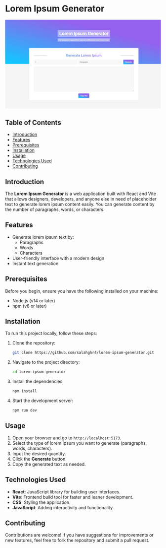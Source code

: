 # Lorem Ipsum Generator

![Lorem Ipsum Generator](./public/img.jpg)

## Table of Contents

- [Introduction](#introduction)
- [Features](#features)
- [Prerequisites](#prerequisites)
- [Installation](#installation)
- [Usage](#usage)
- [Technologies Used](#technologies-used)
- [Contributing](#contributing)

## Introduction

The **Lorem Ipsum Generator** is a web application built with React and Vite that allows designers, developers, and anyone else in need of placeholder text to generate lorem ipsum content easily. You can generate content by the number of paragraphs, words, or characters.

## Features

- Generate lorem ipsum text by:
  - Paragraphs
  - Words
  - Characters
- User-friendly interface with a modern design
- Instant text generation

## Prerequisites

Before you begin, ensure you have the following installed on your machine:

- Node.js (v14 or later)
- npm (v6 or later)

## Installation

To run this project locally, follow these steps:

1. Clone the repository:
   ```bash
   git clone https://github.com/salahghr4/lorem-ipsum-generator.git
   ```
2. Navigate to the project directory:
   ```bash
   cd lorem-ipsum-generator
   ```
3. Install the dependencies:
   ```bash
   npm install
   ```
4. Start the development server:
   ```bash
   npm run dev
   ```

## Usage

1. Open your browser and go to `http://localhost:5173`.
2. Select the type of lorem ipsum you want to generate (paragraphs, words, characters).
3. Input the desired quantity.
4. Click the **Generate** button.
5. Copy the generated text as needed.

## Technologies Used

- **React**: JavaScript library for building user interfaces.
- **Vite**: Frontend build tool for faster and leaner development.
- **CSS**: Styling the application.
- **JavaScript**: Adding interactivity and functionality.

## Contributing

Contributions are welcome! If you have suggestions for improvements or new features, feel free to fork the repository and submit a pull request.
